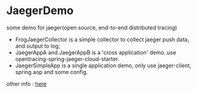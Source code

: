 # JaegerDemo
some demo for jaeger(open source, end-to-end distributed tracing)

* FrogJaegerCollector is a simple collector to collect jaeger push data, and output to log;
* JaegerAppA and JaegerAppB is a 'cross application' demo. use opentracing-spring-jaeger-cloud-starter.
* JaegerSimpleApp is a single application demo, only use jaeger-client, spring aop and some config.

other info : [here](https://frogif.github.io/FrogNotebook/pages/apm/Jaeger.html)
